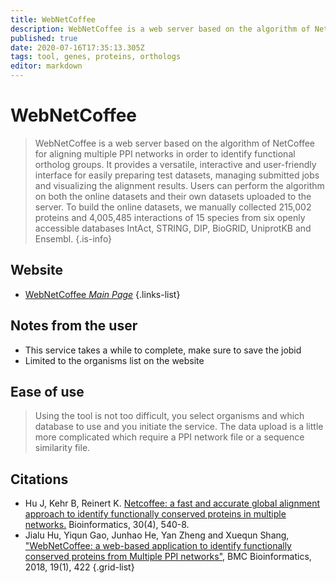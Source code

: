 ```yaml
---
title: WebNetCoffee
description: WebNetCoffee is a web server based on the algorithm of NetCoffee for aligning multiple PPI networks in order to identify functional ortholog groups.
published: true
date: 2020-07-16T17:35:13.305Z
tags: tool, genes, proteins, orthologs
editor: markdown
---
```


# WebNetCoffee

> WebNetCoffee is a web server based on the algorithm of NetCoffee for aligning multiple PPI networks in order to identify functional ortholog groups. It provides a versatile, interactive and user-friendly interface for easily preparing test datasets, managing submitted jobs and visualizing the alignment results. Users can perform the algorithm on both the online datasets and their own datasets uploaded to the server. To build the online datasets, we manually collected 215,002 proteins and 4,005,485 interactions of 15 species from six openly accessible databases IntAct, STRING, DIP, BioGRID, UniprotKB and Ensembl.
{.is-info}

 

## Website 

- [WebNetCoffee *Main Page*](http://www.nwpu-bioinformatics.com/WebNetCoffee/index.php)
 {.links-list}

## Notes from the user
- This service takes a while to complete, make sure to save the jobid
- Limited to the organisms list on the website

## Ease of use
> Using the tool is not too difficult, you select organisms and which database to use and you initiate the service. The data upload is a little more complicated which require a PPI network file or a sequence similarity file.


## Citations

- Hu J, Kehr B, Reinert K. [Netcoffee: a fast and accurate global alignment approach to identify functionally conserved proteins in multiple networks.](https://academic.oup.com/bioinformatics/article/30/4/540/204711) Bioinformatics, 30(4), 540-8.
- Jialu Hu, Yiqun Gao, Junhao He, Yan Zheng and Xuequn Shang, ["WebNetCoffee: a web-based application to identify functionally conserved proteins from Multiple PPI networks"](https://bmcbioinformatics.biomedcentral.com/articles/10.1186/s12859-018-2443-4), BMC Bioinformatics, 2018, 19(1), 422
{.grid-list}